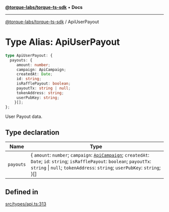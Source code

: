 [**@torque-labs/torque-ts-sdk**](../README.md) • **Docs**

***

[@torque-labs/torque-ts-sdk](../README.md) / ApiUserPayout

# Type Alias: ApiUserPayout

```ts
type ApiUserPayout: {
  payouts: {
     amount: number;
     campaign: ApiCampaign;
     createdAt: Date;
     id: string;
     isRafflePayout: boolean;
     payoutTx: string | null;
     tokenAddress: string;
     userPubKey: string;
    }[];
};
```

User Payout data.

## Type declaration

| Name | Type |
| ------ | ------ |
| `payouts` | \{ `amount`: `number`; `campaign`: [`ApiCampaign`](ApiCampaign.md); `createdAt`: `Date`; `id`: `string`; `isRafflePayout`: `boolean`; `payoutTx`: `string` \| `null`; `tokenAddress`: `string`; `userPubKey`: `string`; \}[] |

## Defined in

[src/types/api.ts:313](https://github.com/torque-labs/torque-ts-sdk/blob/a30afeab92cb119627ec542f4c8aff2dd9faf383/src/types/api.ts#L313)
